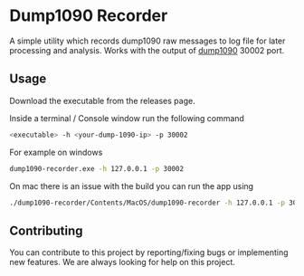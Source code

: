 # Dump1090 Recorder

A simple utility which records dump1090 raw messages to log file for later processing and analysis.
Works with the output of [dump1090](https://github.com/antirez/dump1090) 30002 port. 

## Usage

Download the executable from the releases page. 

Inside a terminal / Console window run the following command

```bash
<executable> -h <your-dump-1090-ip> -p 30002
```

For example on windows

```bash
dump1090-recorder.exe -h 127.0.0.1 -p 30002
```

On mac there is an issue with the build you can run the app using

```bash
./dump1090-recorder/Contents/MacOS/dump1090-recorder -h 127.0.0.1 -p 30002
```

## Contributing

You can contribute to this project by reporting/fixing bugs or implementing new features.
We are always looking for help on this project.
